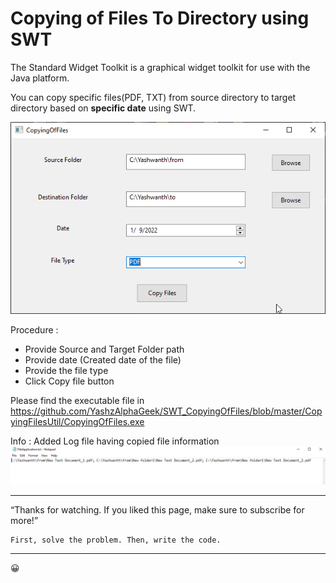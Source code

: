 # Copying of Files To Directory using SWT

The Standard Widget Toolkit is a graphical widget toolkit for use with the Java platform.

You can copy specific files(PDF, TXT) from source directory to target directory based on <b>specific date</b> using SWT.

<kbd> <img src="https://github.com/YashzAlphaGeek/SWT_CopyingOfFiles/blob/master/Images/CopyingUtil.png"/> </kbd>

Procedure :

+ Provide Source and Target Folder path 
+ Provide date (Created date of the file)
+ Provide the file type
+ Click Copy file button

Please find the executable file in https://github.com/YashzAlphaGeek/SWT_CopyingOfFiles/blob/master/CopyingFilesUtil/CopyingOfFiles.exe


Info :
Added Log file having copied file information
<kbd> <img src="https://github.com/YashzAlphaGeek/SWT_CopyingOfFiles/blob/master/Images/TempFile.png"/> </kbd>


------------------------------------------------------------------------------------
“Thanks for watching. If you liked this page, make sure to subscribe for more!”

	First, solve the problem. Then, write the code. 
------------------------------------------------------------------------------------
:grinning:
